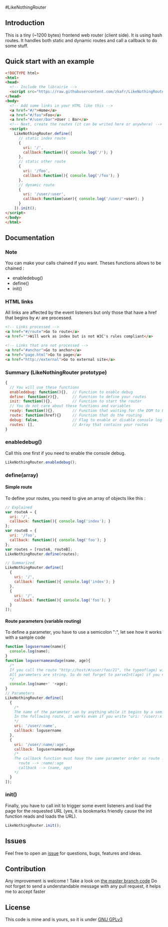 #LikeNothingRouter

## Introduction

This is a tiny (~1200 bytes) frontend web router (client side).
It is using hash routes.
It handles both static and dynamic routes and call a callback to do some stuff.

## Quick start with an example

``` html
<!DOCTYPE html>
<html>
<head>
  <!-- Include the librairie -->
  <script src="https://raw.githubusercontent.com/zkafr/LikeNothingRouter/master/dist/lnr.min.js"></script>
</head>
<body>
  <!-- Add some links in your HTML like this -->
  <a href="#/">Home</a>
  <a href="#/foo">Foo</a>
  <a href="#/user/bar">User : Bar</a>
  <!-- Next, create the routes (it can be writed here or anywhere) -->
  <script>
    LikeNothingRouter.define([
      // static index route
      {
        uri: '/',
        callback:function(){ console.log('/'); }
      },
      // static other route
      {
        uri: '/foo',
        callback:function(){ console.log('/foo'); }
      },
      // dynamic route
      {
        uri: '/user/:user',
        callback:function(user){ console.log('/user/'+user); }
      }
    ]).init();
</script>
</body>
</html>
```

## Documentation

### Note

You can make your calls chained if you want. Theses functions allows to be chained :

- enabledebug()
- define()
- init()

### HTML links

All links are affected by the event listeners but only those that have a href that begins by `#/` are processed.

``` html
<!-- Links processed -->
<a href="#/route">Go to route</a>
<a href="">Will work as index but is not W3C's rules compliant</a>

<!-- Links that are not processed -->
<a href="#anchor">Go to anchor</a>
<a href="page.html">Go to page</a>
<a href="http://external">Go to external site</a>
```

### Summary (LikeNothingRouter prototype)

``` javascript
{
  // You will use these functions
  enabledebug: function(){},  // Function to enable debug
  define: function(r){},      // Function to define your routes
  init: function(){},         // Function to start the router
  // You do not care about these functions and variables
  ready: function(){},        // Function that waiting for the DOM to be loaded
  route: function(href){}     // Function that do the routing
  debug: false,               // Flag to enable or disable console log debug
  routes: [],                 // Array that contains your routes    
}
```

### enabledebug()

Call this one first if you need to enable the console debug.
``` javascript
LikeNothingRouter.enabledebug();
```

### define(array)

#### Simple route

To define your routes, you need to give an array of objects like this :

``` javascript
// Explained
var routeA = {
  uri: '/',
  callback: function(){ console.log('index'); }
};
var routeB = {
  uri: '/foo',
  callback: function(){ console.log('foo'); }
};
var routes = [routeA, routeB];
LikeNothingRouter.define(routes);

// Summarized
LikeNothingRouter.define([
  {
    uri: '/',
    callback: function(){ console.log('index'); }
  },
  {
    uri: '/',
    callback: function(){ console.log('foo'); }
  }
]);
```

#### Route parameters (variable routing)

To define a parameter, you have to use a semicolon ":", let see how it works with a sample code

``` javascript
function logusername(name){
  console.log(name);
}
function logusernameandage(name, age){
  /*
  If you call the route "http://host/#/user/foo/21", the typeof(age) will be String.
  All parameters are string. So do not forget to parseInt(age) if you need it.
  */
  console.log(name+' '+age);
}
// Parameters
LikeNothingRouter.define([
  {
    /*
    The name of the parameter can by anything while it begins by a semicolon ":"
    In the following route, it works even if you write "uri: '/user/:x'"
    */
    uri: '/user/:name',
    callback: logusername
  },
  {
    uri: '/user/:name/:age',
    callback: logusernameandage
    /*
    The callback function must have the same parameter order as route :
      route --> :name/:age
      callback --> (name, age)
    */
  }
]);
```

### init()

Finally, you have to call init to trigger some event listeners and load the page for the requested URL (yes, it is bookmarks friendly cause the init function reads and loads the URL).

``` javascript
LikeNothingRouter.init();
```

## Issues

Feel free to open an [issue](https://github.com/zkafr/LikeNothingRouter/issues) for questions, bugs, features and ideas.

## Contribution

Any improvement is welcome ! Take a look on [the master branch code](https://github.com/zkafr/LikeNothingRouter/blob/master/src/lnr.js)
Do not forget to send a understandable message with any pull request, it helps me to accept faster

## License

This code is mine and is yours, so it is under [GNU GPLv3](https://www.gnu.org/licenses/gpl-3.0.txt)

